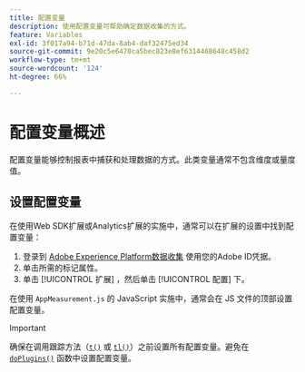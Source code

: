 ```yaml
---
title: 配置变量
description: 使用配置变量可帮助确定数据收集的方式。
feature: Variables
exl-id: 3f017a94-b71d-47da-8ab4-daf32475ed34
source-git-commit: 9e20c5e6470ca5bec823e8ef6314468648c458d2
workflow-type: tm+mt
source-wordcount: '124'
ht-degree: 66%

---
```


# 配置变量概述

配置变量能够控制报表中捕获和处理数据的方式。此类变量通常不包含维度或量度值。

## 设置配置变量

在使用Web SDK扩展或Analytics扩展的实施中，通常可以在扩展的设置中找到配置变量：

1. 登录到 [Adobe Experience Platform数据收集](https://experience.adobe.com/data-collection) 使用您的Adobe ID凭据。
1. 单击所需的标记属性。
1. 单击 [!UICONTROL 扩展] ，然后单击 [!UICONTROL 配置] 下。

在使用 `AppMeasurement.js` 的 JavaScript 实施中，通常会在 JS 文件的顶部设置配置变量。

>[!IMPORTANT]
>
>确保在调用跟踪方法（[`t()`](../functions/t-method.md) 或 [`tl()`](../functions/tl-method.md)）之前设置所有配置变量。避免在 [`doPlugins()`](../functions/doplugins.md) 函数中设置配置变量。
